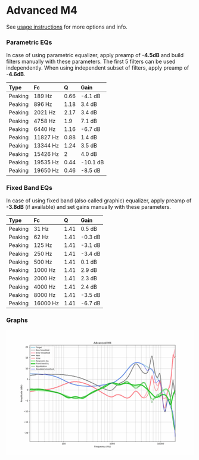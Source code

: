# Advanced M4
See [usage instructions](https://github.com/jaakkopasanen/AutoEq#usage) for more options and info.

### Parametric EQs
In case of using parametric equalizer, apply preamp of **-4.5dB** and build filters manually
with these parameters. The first 5 filters can be used independently.
When using independent subset of filters, apply preamp of **-4.6dB**.

| Type    | Fc       |    Q | Gain     |
|:--------|:---------|:-----|:---------|
| Peaking | 189 Hz   | 0.66 | -4.1 dB  |
| Peaking | 896 Hz   | 1.18 | 3.4 dB   |
| Peaking | 2021 Hz  | 2.17 | 3.4 dB   |
| Peaking | 4758 Hz  | 1.9  | 7.1 dB   |
| Peaking | 6440 Hz  | 1.16 | -6.7 dB  |
| Peaking | 11827 Hz | 0.88 | 1.4 dB   |
| Peaking | 13344 Hz | 1.24 | 3.5 dB   |
| Peaking | 15426 Hz | 2    | 4.0 dB   |
| Peaking | 19535 Hz | 0.44 | -10.1 dB |
| Peaking | 19650 Hz | 0.46 | -8.5 dB  |

### Fixed Band EQs
In case of using fixed band (also called graphic) equalizer, apply preamp of **-3.8dB**
(if available) and set gains manually with these parameters.

| Type    | Fc       |    Q | Gain    |
|:--------|:---------|:-----|:--------|
| Peaking | 31 Hz    | 1.41 | 0.5 dB  |
| Peaking | 62 Hz    | 1.41 | -0.3 dB |
| Peaking | 125 Hz   | 1.41 | -3.1 dB |
| Peaking | 250 Hz   | 1.41 | -3.4 dB |
| Peaking | 500 Hz   | 1.41 | 0.1 dB  |
| Peaking | 1000 Hz  | 1.41 | 2.9 dB  |
| Peaking | 2000 Hz  | 1.41 | 2.3 dB  |
| Peaking | 4000 Hz  | 1.41 | 2.4 dB  |
| Peaking | 8000 Hz  | 1.41 | -3.5 dB |
| Peaking | 16000 Hz | 1.41 | -6.7 dB |

### Graphs
![](./Advanced%20M4.png)